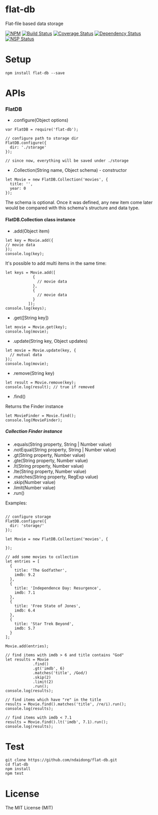 # flat-db
Flat-file based data storage

[![NPM](https://badge.fury.io/js/flat-db.svg)](https://badge.fury.io/js/flat-db)
[![Build Status](https://travis-ci.org/ndaidong/flat-db.svg?branch=master)](https://travis-ci.org/ndaidong/flat-db)
[![Coverage Status](https://coveralls.io/repos/github/ndaidong/flat-db/badge.svg?branch=master&noop)](https://coveralls.io/github/ndaidong/flat-db?branch=master)
[![Dependency Status](https://gemnasium.com/badges/github.com/ndaidong/flat-db.svg)](https://gemnasium.com/github.com/ndaidong/flat-db)
[![NSP Status](https://nodesecurity.io/orgs/techpush/projects/ba89614a-f3d3-42e3-9aa1-dbdd9096a01c/badge)](https://nodesecurity.io/orgs/techpush/projects/ba89614a-f3d3-42e3-9aa1-dbdd9096a01c)

# Setup

```
npm install flat-db --save
```

# APIs

### FlatDB
 - .configure(Object options)

```
var FlatDB = require('flat-db');

// configure path to storage dir
FlatDB.configure({
  dir: './storage'
});

// since now, everything will be saved under ./storage
```

 - .Collection(String name, Object schema) - constructor

```
let Movie = new FlatDB.Collection('movies', {
  title: '',
  year: 0
});
```

The schema is optional. Once it was defined, any new item come later would be compared with this schema's structure and data type.

#### FlatDB.Collection class instance
 - .add(Object item)

```
let key = Movie.add({
// movie data
});
console.log(key);

```

It's possible to add multi items in the same time:

```
let keys = Movie.add([
            {
              // movie data
            },
            {
              // movie data
            }
          ]);
console.log(keys);
 ```

 - .get([String key])

```
let movie = Movie.get(key);
console.log(movie);
 ```

 - .update(String key, Object updates)

```
let movie = Movie.update(key, {
  // mutual data
});
console.log(movie);
 ```

 - .remove(String key)

```
let result = Movie.remove(key);
console.log(result); // true if removed
 ```

 - .find()

Returns the Finder instance

```
let MovieFinder = Movie.find();
console.log(MovieFinder);
 ```


##### Collection Finder instance

  - .equals(String property, String | Number value)
  - .notEqual(String property, String | Number value)
  - .gt(String property, Number value)
  - .gte(String property, Number value)
  - .lt(String property, Number value)
  - .lte(String property, Number value)
  - .matches(String property, RegExp value)
  - .skip(Number value)
  - .limit(Number value)
  - .run()


Examples:

```

// configure storage
FlatDB.configure({
  dir: 'storage/'
});

let Movie = new FlatDB.Collection('movies', {

});

// add some movies to collection
let entries = [
  {
    title: 'The Godfather',
    imdb: 9.2
  },
  {
    title: 'Independence Day: Resurgence',
    imdb: 7.1
  },
  {
    title: 'Free State of Jones',
    imdb: 6.4
  },
  {
    title: 'Star Trek Beyond',
    imdb: 5.7
  }
];

Movie.add(entries);

// find items with imdb > 6 and title contains "God"
let results = Movie
            .find()
            .gt('imdb', 6)
            .matches('title', /God/)
            .skip(2)
            .limit(2)
            .run();
console.log(results);

// find items which have "re" in the title
results = Movie.find().matches('title', /re/i).run();
console.log(results);

// find items with imdb < 7.1
results = Movie.find().lt('imdb', 7.1).run();
console.log(results);

```

# Test

```
git clone https://github.com/ndaidong/flat-db.git
cd flat-db
npm install
npm test
```

# License

The MIT License (MIT)
